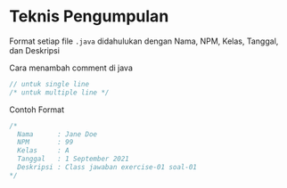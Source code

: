 # Teknis Pengumpulan

<div>

Format setiap file `.java` didahulukan dengan Nama, NPM, Kelas, Tanggal, dan Deskripsi

</div>

Cara menambah comment di java

```java {all}
// untuk single line
/* untuk multiple line */
```

Contoh Format

```java {all}
/*
  Nama	    : Jane Doe
  NPM		: 99
  Kelas		: A
  Tanggal	: 1 September 2021
  Deskripsi	: Class jawaban exercise-01 soal-01
*/

```
